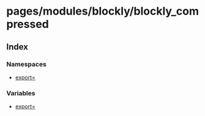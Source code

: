 # pages/modules/blockly/blockly_compressed

## Index

### Namespaces

- [export=](namespaces/export=/index.md)

### Variables

- [export=](variables/export=.md)
